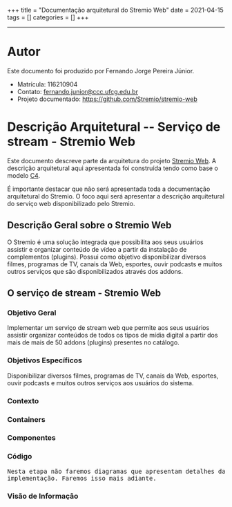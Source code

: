 +++
title = "Documentação arquitetural do Stremio Web"
date = 2021-04-15
tags = []
categories = []
+++

***

# Autor

Este documento foi produzido por Fernando Jorge Pereira Júnior.

- Matrícula: 116210904
- Contato: fernando.junior@ccc.ufcg.edu.br
- Projeto documentado: https://github.com/Stremio/stremio-web

# Descrição Arquitetural -- Serviço de stream - Stremio Web

Este documento descreve parte da arquitetura do projeto [Stremio Web](https://www.stremio.com/translation/br/). A descrição arquitetural aqui apresentada foi construída tendo como base o modelo [C4](https://c4model.com/).

É importante destacar que não será apresentada toda a documentação arquitetural do Stremio. O foco aqui será apresentar a descrição arquitetural do serviço web disponibilizado pelo Stremio.


## Descrição Geral sobre o Stremio Web

O Stremio é uma solução integrada que possibilita aos seus usuários assistir e organizar conteúdo de vídeo a partir da instalação de complementos (plugins). Possui como objetivo disponibilizar diversos filmes, programas  de TV, canais da Web, esportes, ouvir podcasts e muitos outros serviços que são disponibilizados através dos addons.

## O serviço de stream - Stremio Web

### Objetivo Geral

Implementar um serviço de stream web  que permite aos seus usuários assistir organizar conteúdos de todos os tipos de mídia digital a partir dos mais de mais de 50 addons (plugins) presentes no catálogo.

### Objetivos Específicos

Disponibilizar diversos filmes, programas  de TV, canais da Web, esportes, ouvir podcasts e muitos outros serviços aos usuários do sistema.

### Contexto


### Containers


### Componentes


### Código

<pre>
Nesta etapa não faremos diagramas que apresentam detalhes da
implementação. Faremos isso mais adiante.
</pre>

### Visão de Informação

